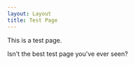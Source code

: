 ```yaml
---
layout: Layout
title: Test Page
---
```

This is a test page.

Isn't the best test page you've ever seen?